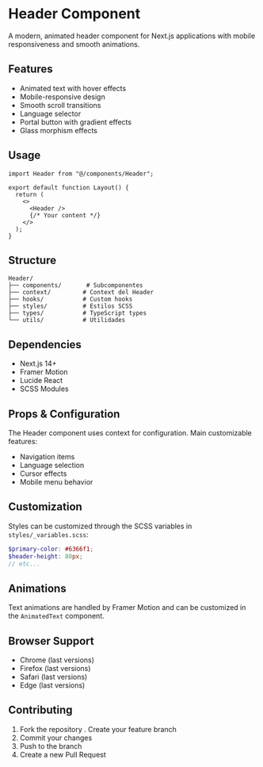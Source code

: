 # Header Component

A modern, animated header component for Next.js applications with mobile responsiveness and smooth animations.

## Features

- Animated text with hover effects
- Mobile-responsive design
- Smooth scroll transitions
- Language selector
- Portal button with gradient effects
- Glass morphism effects

## Usage

```tsx
import Header from "@/components/Header";

export default function Layout() {
  return (
    <>
      <Header />
      {/* Your content */}
    </>
  );
}
```

## Structure

```
Header/
├── components/       # Subcomponentes
├── context/         # Context del Header
├── hooks/           # Custom hooks
├── styles/          # Estilos SCSS
├── types/           # TypeScript types
└── utils/           # Utilidades
```

## Dependencies

- Next.js 14+
- Framer Motion
- Lucide React
- SCSS Modules

## Props & Configuration

The Header component uses context for configuration. Main customizable features:

- Navigation items
- Language selection
- Cursor effects
- Mobile menu behavior

## Customization

Styles can be customized through the SCSS variables in `styles/_variables.scss`:

```scss
$primary-color: #6366f1;
$header-height: 80px;
// etc...
```

## Animations

Text animations are handled by Framer Motion and can be customized in the `AnimatedText` component.

## Browser Support

- Chrome (last versions)
- Firefox (last versions)
- Safari (last versions)
- Edge (last versions)

## Contributing

1. Fork the repository
   . Create your feature branch
2. Commit your changes
3. Push to the branch
4. Create a new Pull Request
